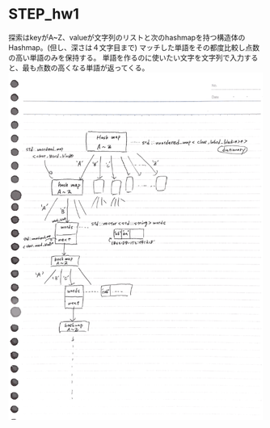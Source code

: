 # STEP_hw1
探索はkeyがA~Z、valueが文字列のリストと次のhashmapを持つ構造体のHashmap。(但し、深さは４文字目まで)
マッチした単語をその都度比較し点数の高い単語のみを保持する。
単語を作るのに使いたい文字を文字列で入力すると、最も点数の高くなる単語が返ってくる。
![hashmap_image](https://github.com/shirohanada20/STEP_hw1/blob/master/hashmap_image.png)
